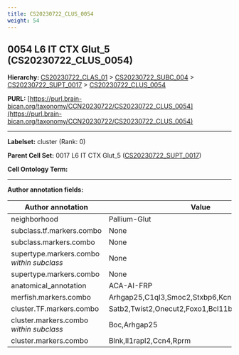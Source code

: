 ```yaml
---
title: CS20230722_CLUS_0054
weight: 54
---
```

## 0054 L6 IT CTX Glut_5 (CS20230722_CLUS_0054)
<b>Hierarchy: </b>
[CS20230722_CLAS_01](../CS20230722_CLAS_01) >
[CS20230722_SUBC_004](../CS20230722_SUBC_004) >
[CS20230722_SUPT_0017](../CS20230722_SUPT_0017) >
[CS20230722_CLUS_0054](../CS20230722_CLUS_0054)

**PURL:** [https://purl.brain-bican.org/taxonomy/CCN20230722/CS20230722_CLUS_0054](https://purl.brain-bican.org/taxonomy/CCN20230722/CS20230722_CLUS_0054)

---


**Labelset:** cluster (Rank: 0)

**Parent Cell Set:** 0017 L6 IT CTX Glut_5 ([CS20230722_SUPT_0017](../CS20230722_SUPT_0017))



**Cell Ontology Term:** 

[MARKER GENES.]: #


---

[TRANSFERRED ANNOTATIONS.]: #


[AUTHOR ANNOTATION FIELDS.]: #


**Author annotation fields:**

| Author annotation | Value |
|-------------------|-------|
|neighborhood|Pallium-Glut|
|subclass.tf.markers.combo|None|
|subclass.markers.combo|None|
|supertype.markers.combo _within subclass_|None|
|supertype.markers.combo|None|
|anatomical_annotation|ACA-AI-FRP|
|merfish.markers.combo|Arhgap25,C1ql3,Smoc2,Stxbp6,Kcng1,Slc17a7,Cbln2|
|cluster.TF.markers.combo|Satb2,Twist2,Onecut2,Foxo1,Bcl11b,Fezf2|
|cluster.markers.combo _within subclass_|Boc,Arhgap25|
|cluster.markers.combo|Blnk,Il1rapl2,Ccn4,Rprm|
